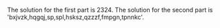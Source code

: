 The solution for the first part is 2324.
The solution for the second part is 'bxjvzk,hqgqj,sp,spl,hsksz,qzzzf,fmpgn,tpnnkc'.
